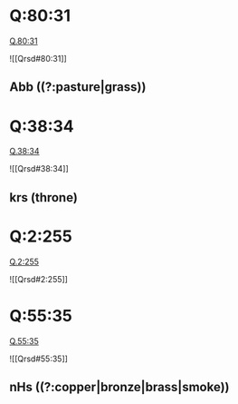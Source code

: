 
# Q:80:31

[Q.80:31](https://quran.com/80:31/tafsirs/ar-tafsir-al-tabari)

![[Qrsd#80:31]]

## Abb ((?:pasture|grass))

# Q:38:34

[Q.38:34](https://quran.com/38:34/tafsirs/ar-tafsir-al-tabari)

![[Qrsd#38:34]]

## krs (throne)

# Q:2:255

[Q.2:255](https://quran.com/2:255/tafsirs/ar-tafsir-al-tabari)

![[Qrsd#2:255]]

# Q:55:35

[Q.55:35](https://quran.com/55:35/tafsirs/ar-tafsir-al-tabari)

![[Qrsd#55:35]]

## nHs ((?:copper|bronze|brass|smoke))
